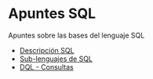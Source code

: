 # Apuntes SQL
Apuntes sobre las bases del lenguaje SQL

* [Descripción SQL](apuntessql/descripcion-sql.md)
* [Sub-lenguajes de SQL](apuntessql/sub-lenguajes-sql.md)
* [DQL - Consultas](apuntessql/dql-consultas)
